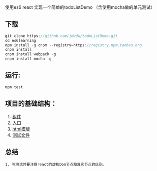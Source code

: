 使用es6 react 实现一个简单的todoListDemo （含使用mocha做的单元测试）

下载
----

```js
git clone https://github.com/jdwdw/todoListDemo.git
cd es6learning
npm install -g cnpm --registry=https://registry.npm.taobao.org
cnpm install
cnpm install webpack -g
cnpm install mocha -g
```

运行:
-----

```js
npm test
```

项目的基础结构：
-------------------

1.	[组件](./src/components)
2.	[入口](./src/entry.jsx)
3.	[html模版](./src/index.html)
4.	[测试文件](./test)



总结
----

```
1. 写测试时要注意react的虚拟Dom节点和真实节点的区别。

```
